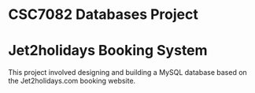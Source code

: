 # CSC7082 Databases Project

# Jet2holidays Booking System
This project involved designing and building a MySQL database based on the Jet2holidays.com booking website.
